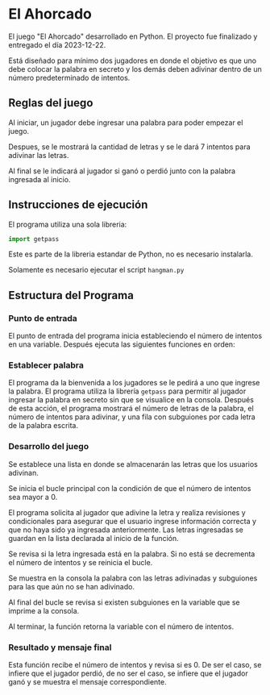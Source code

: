 # El Ahorcado

El juego "El Ahorcado" desarrollado en Python. El proyecto fue finalizado y entregado el día 2023-12-22.

Está diseñado para mínimo dos jugadores en donde el objetivo es que uno debe colocar la palabra en secreto y los demás deben adivinar dentro de un número predeterminado de intentos. 

## Reglas del juego

Al iniciar, un jugador debe ingresar una palabra para poder empezar el juego.

Despues, se le mostrará la cantidad de letras y se le dará 7 intentos para adivinar las letras.

Al final se le indicará al jugador si ganó o perdió junto con la palabra ingresada al inicio.

## Instrucciones de ejecución

El programa utiliza una sola libreria:

```py
import getpass
```

Este es parte de la libreria estandar de Python, no es necesario instalarla.

Solamente es necesario ejecutar el script `hangman.py`

## Estructura del Programa

### Punto de entrada

El punto de entrada del programa inicia estableciendo el número de intentos en una variable. Después ejecuta las siguientes funciones en orden:

### Establecer palabra

El programa da la bienvenida a los jugadores se le pedirá a uno que ingrese la palabra. El programa utiliza la librería `getpass` para permitir al jugador ingresar la palabra en secreto sin que se visualice en la consola. Después de esta acción, el programa mostrará el número de letras de la palabra, el número de intentos para adivinar, y una fila con subguiones por cada letra de la palabra escrita.

### Desarrollo del juego

Se establece una lista en donde se almacenarán las letras que los usuarios adivinan. 

Se inicia el bucle principal con la condición de que el número de intentos sea mayor a 0.

El programa solicita al jugador que adivine la letra y realiza revisiones y condicionales para asegurar que el usuario ingrese información correcta y que no haya sido ya ingresada anteriormente. Las letras ingresadas se guardan en la lista declarada al inicio de la función.

Se revisa si la letra ingresada está en la palabra. Si no está se decrementa el número de intentos y se reinicia el bucle.

Se muestra en la consola la palabra con las letras adivinadas y subguiones para las que aún no se han adivinado.

Al final del bucle se revisa si existen subguiones en la variable que se imprime a la consola.

Al terminar, la función retorna la variable con el número de intentos.

### Resultado y mensaje final

Esta función recibe el número de intentos y revisa si es 0. De ser el caso, se infiere que el jugador perdió, de no ser el caso, se infiere que el jugador ganó y se muestra el mensaje correspondiente.